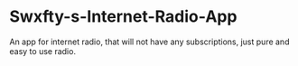 # Swxfty-s-Internet-Radio-App
An app for internet radio, that will not have any subscriptions, just pure and easy to use radio.
